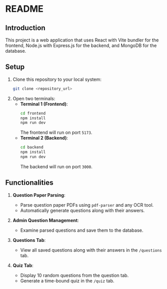 # README

## Introduction
This project is a web application that uses React with Vite bundler for the frontend, Node.js with Express.js for the backend, and MongoDB for the database.

## Setup
1. Clone this repository to your local system:
   ```bash
   git clone <repository_url>
   ```
2. Open two terminals:
   - **Terminal 1 (Frontend)**:
     ```bash
     cd frontend
     npm install
     npm run dev
     ```
     The frontend will run on port `5173`.
   - **Terminal 2 (Backend)**:
     ```bash
     cd backend
     npm install
     npm run dev
     ```
     The backend will run on port `3000`.

## Functionalities
1. **Question Paper Parsing**:
   - Parse question paper PDFs using `pdf-parser` and any OCR tool.
   - Automatically generate questions along with their answers.

2. **Admin Question Management**:
   - Examine parsed questions and save them to the database.

3. **Questions Tab**:
   - View all saved questions along with their answers in the `/questions` tab.

4. **Quiz Tab**:
   - Display 10 random questions from the question tab.
   - Generate a time-bound quiz in the `/quiz` tab.

